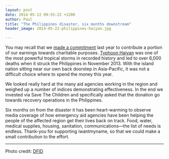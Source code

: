 ```yaml
---
layout: post
date: 2014-05-22 09:55:22 +1200
author: Paul
title: "The Philippines disaster, six months downstream"
header_image: 2014-05-22-philippines-haiyan.jpg

---
```


<!-- excerpt -->

You may recall that we [made a commitment](https://iwantmyname.com/blog/2013/12/for-our-birthday-were-giving-back-and-you-should-too.html) last year to contribute a portion of our earnings towards charitable purposes. [Typhoon Haiyan](https://iwantmyname.com/blog/2013/11/philippines-typhoon-how-you-can-help.html) was one of the most powerful tropical storms in recorded history and led to over 6,000 deaths when it struck the Philippines in November 2013. With the island nation sitting near our own back doorstep in Asia-Pacific, it was not a difficult choice where to spend the money this year.

<!-- /excerpt -->

We looked really hard at the many aid agencies working in the region and weighed up a number of indices demonstrating effectiveness. In the end we invested via Save The Children and specifically asked that the donation go towards recovery operations in the Philippines.

Six months on from the disaster it has been heart-warming to observe media coverage of how emergency aid agencies have been helping the people of the affected region get their lives back on track. Food, water, medical supplies, housing, sanitation, communications—the list of needs is endless. Thank-you for supporting iwantmyname, so that we could make a small contribution to the effort.

***

Photo credit: [DFID](https://www.flickr.com/photos/dfid/11043346434/in/photolist-hPS39J-hvJWpw-hvJB5i-hvLPJc-72H4qR-hsRzzr-hsQZ8m-hi91AC-9w9EAu-hsQYyL-hvMWzo-hvJAMp-hiakyK-hi97XM-hi8Pdi-nbiouo-hi8YpJ-hi9os5-hTP9Se-cQVnbw-g5BQ4V-d9QLt2-hNmLyi-dcsQVc-iBt1b5-hi8Ntw-6hHZGs-iBt9An-iBtUbZ-iBuLUc-bePrxp-hi9s8P-iBsBuo-iBxaqb-iBtnNz-iBuDiu-iBuTEA-hyZrKj-d9QLXb-cbHzdQ-hiafxn-hi9kog-hi8vH9-hvLb31-ciEVLY-ecxvQA-g63BtK-dMZSen-hvLbqA-hvLD8w)